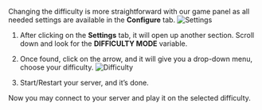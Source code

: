Changing the difficulty is more straightforward with our game panel as all needed settings are available in the **Configure** tab.
![Settings](../images/settings.png)

1. After clicking on the **Settings** tab, it will open up another section. Scroll down and look for the **DIFFICULTY MODE** variable.

2. Once found, click on the arrow, and it will give you a drop-down menu, choose your difficulty.
![Difficulty](../images/difficulty.png)

3. Start/Restart your server, and it’s done.

Now you may connect to your server and play it on the selected difficulty.
